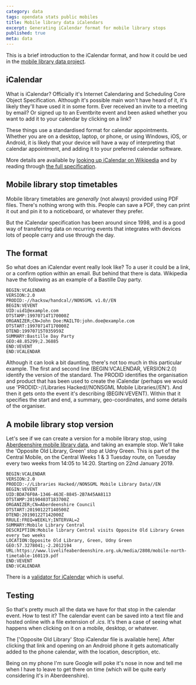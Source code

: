 ```yaml
---
category: data 
tags: opendata stats public mobiles
title: Mobile library data iCalendars
excerpt: Generating iCalendar format for mobile library stops
published: true
meta: data
---
```


This is a brief introduction to the iCalendar format, and how it could be ued in the [mobile library data project](/mobile-library-data-project).

## iCalendar

What is iCalendar? Officially it's Internet Calendaring and Scheduling Core Object Specification. Although it's possible main won't have heard of it, it's likely they'll have used it in some form. Ever received an invite to a meeting by email? Or signed up to an Eventbrite event and been asked whether you want to add it to your calendar by clicking on a link? 

These things use a standardised format for calendar appointments. Whether you are on a desktop, laptop, or phone, or using Windows, iOS, or Android, it is likely that your device will have a way of interpreting that calendar appointment, and adding it to your preferred calendar software.

More details are available by [looking up iCalendar on Wikipedia](https://en.wikipedia.org/wiki/ICalendar) and by reading through [the full specification](https://icalendar.org/RFC-Specifications/iCalendar-RFC-5545/).

## Mobile library stop timetables

Mobile library timetables are *generally* (not always) provided using PDF files. There's nothing wrong with this. People can save a PDF, they can print it out and pin it to a noticeboard, or whatever they prefer.

But the iCalendar specification has been around since 1998, and is a good way of transferring data on recurring events that integrates with devices lots of people carry and use through the day.

## The format

So what does an iCalendar event really look like? To a user it could be a link, or a confirm option within an email. But behind that there is data. Wikipedia have the following as an example of a Bastille Day party.

```
BEGIN:VCALENDAR
VERSION:2.0
PRODID:-//hacksw/handcal//NONSGML v1.0//EN
BEGIN:VEVENT
UID:uid1@example.com
DTSTAMP:19970714T170000Z
ORGANIZER;CN=John Doe:MAILTO:john.doe@example.com
DTSTART:19970714T170000Z
DTEND:19970715T035959Z
SUMMARY:Bastille Day Party
GEO:48.85299;2.36885
END:VEVENT
END:VCALENDAR
```

Although it can look a bit daunting, there's not too much in this particular example. The first and second line (BEGIN:VCALENDAR, VERSION:2.0) identify the version of the standard. The PRODID identifies the organisation and product that has been used to create the iCalendar (perhaps we would use 'PRODID:-//Libraries Hacked//NONSGML Mobile Libraries//EN'). And then it gets onto the event it's describing (BEGIN:VEVENT). Within that it specifies the start and end, a summary, geo-coordinates, and some details of the organiser.

## A mobile library stop version

Let's see if we can create a version for a mobile library stop, using [Aberdeenshire mobile library data](https://github.com/LibrariesHacked/mobiles-librarydata/blob/master/data/aberdeenshire.csv), and taking an example stop. We'll take the 'Opposite Old Library, Green' stop at Udny Green. This is part of the Central Mobile, on the Central Weeks 1 & 3 Tuesday route, on Tuesday every two weeks from 14:05 to 14:20. Starting on 22nd January 2019.

```
BEGIN:VCALENDAR
VERSION:2.0
PRODID:-//Libraries Hacked//NONSGML Mobile Library Data//EN
BEGIN:VEVENT
UID:BDA76F0A-1346-463E-8845-2B7A45AA8113
DTSTAMP:20190403T183700Z
ORGANIZER;CN=Aberdeenshire Council
DTSTART:20190122T140500Z
DTEND:20190122T142000Z
RRULE:FREQ=WEEKLY;INTERVAL=2
SUMMARY:Mobile Library Central
DESCRIPTION:Mobile library Central visits Opposite Old Library Green every two weeks
LOCATION:Opposite Old Library, Green, Udny Green
GEO:57.3278041;-2.2012194
URL:https://www.livelifeaberdeenshire.org.uk/media/2808/mobile-north-timetable-160119.pdf
END:VEVENT
END:VCALENDAR
```

There is a [validator for iCalendar](https://icalendar.org/validator.html) which is useful.

## Testing

So that's pretty much all the data we have for that stop in the calendar event. How to test it? The calendar event can be saved into a text file and hosted online with a file extension of *.ics*. It's then a case of seeing what happens when clicking on it on a mobile, desktop, or whatever.

The ['Opposite Old Library' Stop iCalendar file is available here]. After clicking that link and opening on an Android phone it gets automatically added to the phone calendar, with the location, description, etc.



Being on my phone I'm sure Google will poke it's nose in now and tell me when I have to leave to get there on time (which will be quite early considering it's in Aberdeenshire).